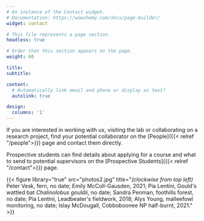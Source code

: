 ```yaml
---
# An instance of the Contact widget.
# Documentation: https://wowchemy.com/docs/page-builder/
widget: contact

# This file represents a page section.
headless: true

# Order that this section appears on the page.
weight: 60

title: 
subtitle:

content:
  # Automatically link email and phone or display as text?
  autolink: true

design:
  columns: '1'
---
```

If you are interested in working with us, visiting the lab or collaborating on a research project, find your potential collaborator on the [People]({{< relref "/people">}}) page and contact them directly.   

Prospective students can find details about applying for a course and what to send to potential supervisors on the [Prospective Students]({{< relref "/contact">}}) page.

{{< figure library="true" src="photos2.jpg" title="_(clockwise from top left)_ Peter Vesk, fern, no date; Emily McColl-Gausden, 2021; Pia Lentini, Gould's wattled bat _Chalinolobus gouldii_, no date; Sandra Penman, foothills forest, no date; Pia Lentini, Leadbeater's fieldwork, 2018; Alys Young, malleefowl monitoring, no date; Islay McDougall, Cobboboonee NP half-burnt, 2021." >}}
